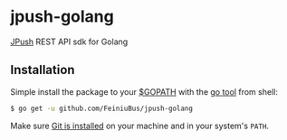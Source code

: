 # jpush-golang
[JPush](https://www.jiguang.cn/) REST API sdk for Golang

## Installation
Simple install the package to your [$GOPATH](http://code.google.com/p/go-wiki/wiki/GOPATH "GOPATH") with the [go tool](http://golang.org/cmd/go/ "go command") from shell:
```bash
$ go get -u github.com/FeiniuBus/jpush-golang
```
Make sure [Git is installed](http://git-scm.com/downloads) on your machine and in your system's `PATH`.
